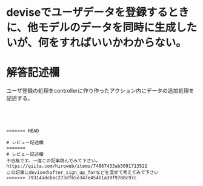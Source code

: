 # deviseでユーザデータを登録するときに、他モデルのデータを同時に生成したいが、何をすればいいかわからない。
# 解答記述欄

ユーザ登録の処理をcontrollerに作り作ったアクション内にデータの追加処理を記述する。








~~~そんなのわかりません（泣）~~~




<<<<<<< HEAD

# レビュー記述欄
=======
# レビュー記述欄
不合格です。一度この記事読んでみて下さい。https://qiita.com/hiroweb/items/74867433ab5091713521
この記事にdeviseのafter_sign_up_forなどを混ぜて考えてみて下さい
>>>>>>> 79314adcbac273dfb5e347e454b1a39f9788c97c
